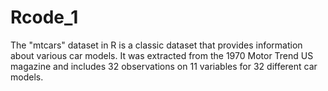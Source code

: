 # Rcode_1
The "mtcars" dataset in R is a classic dataset that provides information about various car models. It was extracted from the 1970 Motor Trend US magazine and includes 32 observations on 11 variables for 32 different car models.
